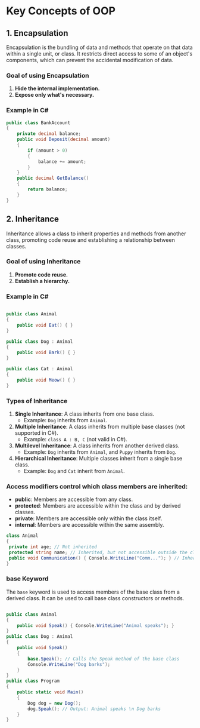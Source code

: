 ﻿#  Key Concepts of OOP

## 1. Encapsulation

Encapsulation is the bundling of data and methods that operate on that data within a single unit, or class.
It restricts direct access to some of an object's components, which can prevent the accidental modification of data.

### Goal of using Encapsulation

1. **Hide the internal implementation.**
1. **Expose only what's necessary.**

### Example in C#
```csharp
public class BankAccount
{
	private decimal balance;
	public void Deposit(decimal amount)
	{
		if (amount > 0)
		{
			balance += amount;
		}
	}
	public decimal GetBalance()
	{
		return balance;
	}
}
```



## 2. Inheritance

Inheritance allows a class to inherit properties and methods from another class, promoting code reuse and establishing a relationship between classes.

### Goal of using Inheritance
1. **Promote code reuse.**
1. **Establish a hierarchy.**

### Example in C#
```csharp

public class Animal
{
	public void Eat() { }
}

public class Dog : Animal
{
	public void Bark() { }
}

public class Cat : Animal
{
	public void Meow() { }
}
```

### Types of Inheritance

1. **Single Inheritance**: A class inherits from one base class.
	- Example: `Dog` inherits from `Animal`.
1. **Multiple Inheritance**: A class inherits from multiple base classes (not supported in C#).
	- Example: `class A : B, C` (not valid in C#).
1. **Multilevel Inheritance**: A class inherits from another derived class.
	- Example: `Dog` inherits from `Animal`, and `Puppy` inherits from `Dog`.
1. **Hierarchical Inheritance**: Multiple classes inherit from a single base class.
	- Example: `Dog` and `Cat` inherit from `Animal`.


### Access modifiers control which class members are inherited:

- **public**: Members are accessible from any class.
- **protected**: Members are accessible within the class and by derived classes.
- **private**: Members are accessible only within the class itself.
- **internal**: Members are accessible within the same assembly.


```csharp
class Animal
{
 private int age; // Not inherited
 protected string name; // Inherited, but not accessible outside the class hierarchy
 public void Communication() { Console.WriteLine("Comm..."); } // Inherited and accessible
} 

```



### base Keyword 

The `base` keyword is used to access members of the base class from a derived class. It can be used to call base class constructors or methods.
```csharp

public class Animal
{
	public void Speak() { Console.WriteLine("Animal speaks"); }
}
public class Dog : Animal
{
	public void Speak()
	{
		base.Speak(); // Calls the Speak method of the base class
		Console.WriteLine("Dog barks");
	}
}
public class Program
{
	public static void Main()
	{
		Dog dog = new Dog();
		dog.Speak(); // Output: Animal speaks \n Dog barks
	}
}
```





